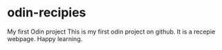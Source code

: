 # odin-recipies
My first Odin project
 This is my first odin project on github.
It is a recepie webpage.
Happy learning.
